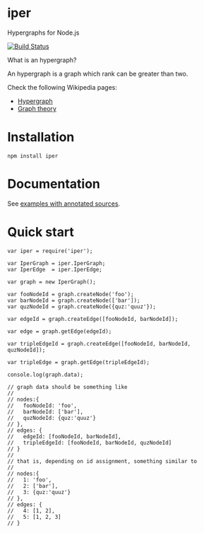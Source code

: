 iper
====

Hypergraphs for Node.js

[![Build Status](https://travis-ci.org/fibo/iper.png)](https://travis-ci.org/fibo/iper)

What is an hypergraph?

An hypergraph is a graph which rank can be greater than two.

Check the following Wikipedia pages:

* [Hypergraph](https://en.wikipedia.org/wiki/Hypergraph)
* [Graph theory](https://en.wikipedia.org/wiki/Graph_theory)

# Installation

    npm install iper

# Documentation

See [examples with annotated sources](http://fibo.github.io/iper).

# Quick start

    var iper = require('iper');

    var IperGraph = iper.IperGraph;
    var IperEdge  = iper.IperEdge;

    var graph = new IperGraph();

    var fooNodeId = graph.createNode('foo');
    var barNodeId = graph.createNode(['bar']);
    var quzNodeId = graph.createNode({quz:'quuz'});

    var edgeId = graph.createEdge([fooNodeId, barNodeId]);

    var edge = graph.getEdge(edgeId);

    var tripleEdgeId = graph.createEdge([fooNodeId, barNodeId, quzNodeId]);

    var tripleEdge = graph.getEdge(tripleEdgeId);

    console.log(graph.data);

    // graph data should be something like
    //
    // nodes:{
    //   fooNodeId: 'foo',
    //   barNodeId: ['bar'],
    //   quzNodeId: {quz:'quuz'}
    // },
    // edges: {
    //   edgeId: [fooNodeId, barNodeId],
    //   tripleEdgeId: [fooNodeId, barNodeId, quzNodeId]
    // }
    //
    // that is, depending on id assignment, something similar to
    //
    // nodes:{
    //   1: 'foo',
    //   2: ['bar'],
    //   3: {quz:'quuz'}
    // },
    // edges: {
    //   4: [1, 2],
    //   5: [1, 2, 3]
    // }


